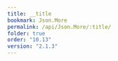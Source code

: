 ```yaml
---
title: __title
bookmark: Json.More
permalink: /api/Json.More/:title/
folder: true
order: "10.13"
version: "2.1.3"
---
```

